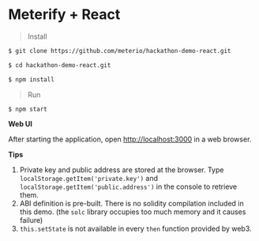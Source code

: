 # Meterify + React

> Install

```bash
$ git clone https://github.com/meterio/hackathon-demo-react.git

$ cd hackathon-demo-react.git

$ npm install
```

> Run

```bash
$ npm start
```

**Web UI**

After starting the application, open [http://localhost:3000](http://localhost:3000) in a web browser.

**Tips**

1. Private key and public address are stored at the browser. Type `localStorage.getItem('private.key')` and `localStorage.getItem('public.address')` in the console to retrieve them.
2. ABI definition is pre-built. There is no solidity compilation included in this demo. (the `solc` library occupies too much memory and it causes failure)
3. `this.setState` is not available in every `then` function provided by web3.
